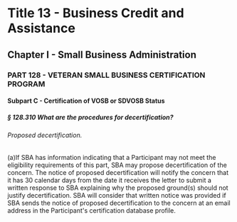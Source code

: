 
# Title 13 - Business Credit and Assistance
## Chapter I - Small Business Administration
### PART 128 - VETERAN SMALL BUSINESS CERTIFICATION PROGRAM
#### Subpart C - Certification of VOSB or SDVOSB Status
##### § 128.310 What are the procedures for decertification?
###### Proposed decertification.

(a)If SBA has information indicating that a Participant may not meet the eligibility requirements of this part, SBA may propose decertification of the concern. The notice of proposed decertification will notify the concern that it has 30 calendar days from the date it receives the letter to submit a written response to SBA explaining why the proposed ground(s) should not justify decertification. SBA will consider that written notice was provided if SBA sends the notice of proposed decertification to the concern at an email address in the Participant's certification database profile.
